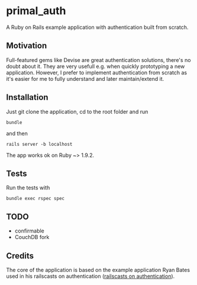 # primal_auth

A Ruby on Rails example application with authentication built from scratch.


## Motivation

Full-featured gems like Devise are great authentication solutions, there's no doubt about it. They are very usefull e.g. when quickly prototyping a new application. However, I prefer to implement authentication from scratch as it's easier for me to fully understand and later maintain/extend it.


## Installation

Just git clone the application, cd to the root folder and run

    bundle

and then

    rails server -b localhost


The app works ok on Ruby ~> 1.9.2.


## Tests

Run the tests with

    bundle exec rspec spec


## TODO

* confirmable
* CouchDB fork


## Credits

The core of the application is based on the example application Ryan Bates used in his railscasts on authentication ([railscasts on authentication](http://asciicasts.com/tags/authentication)).

